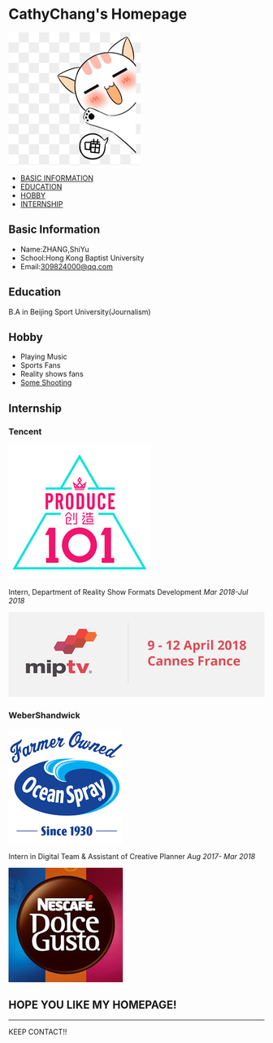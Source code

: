 # CathyChang's Homepage

![sweet cat](/image/sweet-cat.jpg)

<div id="toc">

<!-- TOC -->

- [BASIC INFORMATION](#basic-information)
- [EDUCATION](#education)
- [HOBBY](#hobby)
- [INTERNSHIP](#internship)

<!-- /TOC -->

</div>

## Basic Information

- Name:ZHANG,ShiYu
- School:Hong Kong Baptist University
- Email:309824000@qq.com

## Education

B.A in Beijing Sport University(Journalism)

## Hobby 

- Playing Music
- Sports Fans
- Reality shows fans
- [Some Shooting](https://v.qq.com/x/page/p0534vwjos6.html)

## Internship

### Tencent 

![produce 101](/image/produce-101.png)

Intern, Department of Reality Show Formats Development            *Mar 2018-Jul 2018*

![mip tv](/image/mip-tv-2018.jpg)

### WeberShandwick

![ocean spray](/image/ocean-spray.png)

Intern in Digital Team & Assistant of Creative Planner            *Aug 2017- Mar 2018*

![dolce gusto](/image/dolce-gusto.jpg)

## HOPE YOU LIKE MY HOMEPAGE!

------

KEEP CONTACT!!